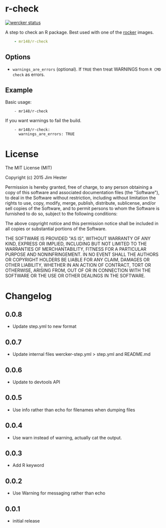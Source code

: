 # r-check
[![wercker status](https://app.wercker.com/status/609d79a6bea8ae1ebb8ac4418fca9202/s "wercker status")](https://app.wercker.com/project/bykey/609d79a6bea8ae1ebb8ac4418fca9202)

A step to check an R package.  Best used with one of the
[rocker](https://registry.hub.docker.com/repos/rocker/) images.

```yaml
    - mr148/r-check
```

## Options

* `warnings_are_errors` (optional). If `TRUE` then treat WARNINGS from `R CMD
  check` as errors.

## Example

Basic usage:
```
    - mr148/r-check
```

If you want warnings to fail the build.

```
    - mr148/r-check:
      warnings_are_errors: TRUE
```

# License

The MIT License (MIT)

Copyright (c) 2015 Jim Hester

Permission is hereby granted, free of charge, to any person obtaining a copy of
this software and associated documentation files (the "Software"), to deal in
the Software without restriction, including without limitation the rights to
use, copy, modify, merge, publish, distribute, sublicense, and/or sell copies of
the Software, and to permit persons to whom the Software is furnished to do so,
subject to the following conditions:

The above copyright notice and this permission notice shall be included in all
copies or substantial portions of the Software.

THE SOFTWARE IS PROVIDED "AS IS", WITHOUT WARRANTY OF ANY KIND, EXPRESS OR
IMPLIED, INCLUDING BUT NOT LIMITED TO THE WARRANTIES OF MERCHANTABILITY, FITNESS
FOR A PARTICULAR PURPOSE AND NONINFRINGEMENT. IN NO EVENT SHALL THE AUTHORS OR
COPYRIGHT HOLDERS BE LIABLE FOR ANY CLAIM, DAMAGES OR OTHER LIABILITY, WHETHER
IN AN ACTION OF CONTRACT, TORT OR OTHERWISE, ARISING FROM, OUT OF OR IN
CONNECTION WITH THE SOFTWARE OR THE USE OR OTHER DEALINGS IN THE SOFTWARE.

# Changelog

## 0.0.8
- Update step.yml to new format

## 0.0.7
- Update internal files wercker-step.yml > step.yml and README.md

## 0.0.6
- Update to devtools API

## 0.0.5
- Use info rather than echo for filenames when dumping files

## 0.0.4
- Use warn instead of warning, actually cat the output.

## 0.0.3
- Add R keyword

## 0.0.2
- Use Warning for messaging rather than echo

## 0.0.1
- initial release
